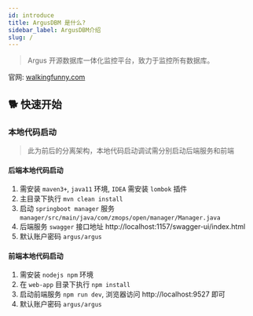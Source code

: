 ```yaml
---
id: introduce  
title: ArgusDBM 是什么?     
sidebar_label: ArgusDBM介绍
slug: /
---
```


> Argus 开源数据库一体化监控平台，致力于监控所有数据库。

官网: [walkingfunny.com](https://www.walkingfunny.com/)

## 🐕 快速开始

### 本地代码启动

> 此为前后的分离架构，本地代码启动调试需分别启动后端服务和前端

#### 后端本地代码启动

1. 需安装 `maven3+`, `java11` 环境, `IDEA` 需安装 `lombok` 插件
2. 主目录下执行 `mvn clean install`
3. 启动 `springboot manager` 服务 `manager/src/main/java/com/zmops/open/manager/Manager.java`
4. 后端服务 `swagger` 接口地址  http://localhost:1157/swagger-ui/index.html
5. 默认账户密码  `argus/argus`

#### 前端本地代码启动

1. 需安装 `nodejs npm` 环境
2. 在 `web-app` 目录下执行 `npm install`
3. 启动前端服务 `npm run dev`, 浏览器访问 http://localhost:9527 即可
4. 默认账户密码 `argus/argus` 
